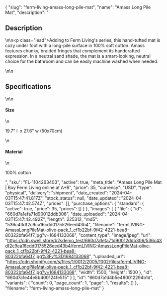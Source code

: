 {
  "slug": "ferm-living-amass-long-pile-mat",
  "name": "Amass Long Pile Mat",
  "description": "<h2>Description</h2>\n<!-- split -->\n<p class=\"lead\">Adding to Ferm Living's series, this hand-tufted mat is cozy under foot with a long-pile surface in 100% soft cotton. Amass features chunky, braided fringes that complement its handcrafted expression. In a neutral sand shade, the mat is a smart-looking, neutral choice for the bathroom and can be easily machine washed when needed.</p>\n<!-- split -->\n<h2>Specifications</h2>\n<!-- split -->\n<h4>Size</h4>\n<p>19.7\" l  x 27.6\" w (50x70cm)</p>\n<h4>Material</h4>\n<p>100% cotton</p>",
  "sku": "FL-1104263403",
  "active": true,
  "meta_title": "Amass Long Pile Mat | Buy Ferm Living online at A+R",
  "price": 35,
  "currency": "USD",
  "type": "physical",
  "delivery": "shipment",
  "date_created": "2024-04-03T15:47:41.817Z",
  "stock_status": null,
  "date_updated": "2024-04-03T15:47:42.574Z",
  "prices": [],
  "purchase_options": {
    "standard": {
      "active": true,
      "price": 35,
      "prices": []
    }
  },
  "images": [
    {
      "file": {
        "id": "660d7a1efa71d90012ddb306",
        "date_uploaded": "2024-04-03T15:47:42.492Z",
        "length": 225312,
        "md5": "536c43df2c9ca16cdd0175526eed43b4",
        "filename": "fermLIVING-AmassLongPileMat-olive-pack_1_cf1b22bf-9f42-4221-bea8-80322bfa64f7.jpg?v=1684133068",
        "content_type": "image/jpeg",
        "url": "https://cdn.swell.store/b2sdemo_test/660d7a1efa71d90012ddb306/536c43df2c9ca16cdd0175526eed43b4/fermLIVING-AmassLongPileMat-olive-pack_1_cf1b22bf-9f42-4221-bea8-80322bfa64f7.jpg%3Fv%3D1684133068",
        "uploaded_url": "https://cdn.shopify.com/s/files/1/0012/2005/1002/files/fermLIVING-AmassLongPileMat-olive-pack_1_cf1b22bf-9f42-4221-bea8-80322bfa64f7.jpg?v=1684133068",
        "width": 1500,
        "height": 1500
      },
      "id": "660d7a1e44e8b400124fe515"
    }
  ],
  "id": "660d7a1d4b5e460012294b1d",
  "variants": {
    "count": 0,
    "page_count": 1,
    "page": 1,
    "results": []
  },
  "filename": "ferm-living-amass-long-pile-mat"
}